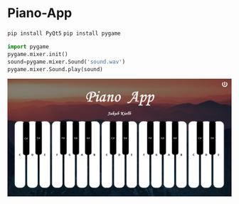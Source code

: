 # Piano-App

`pip install PyQt5`
`pip install pygame`


```python
import pygame
pygame.mixer.init()
sound=pygame.mixer.Sound('sound.wav')
pygame.mixer.Sound.play(sound)
```

![alt text](screenapp.png)
